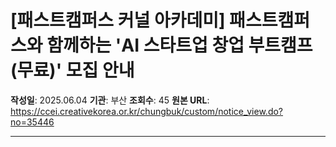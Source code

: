 # [패스트캠퍼스 커널 아카데미] 패스트캠퍼스와 함께하는 'AI 스타트업 창업 부트캠프(무료)' 모집 안내

**작성일**: 2025.06.04
**기관**: 부산
**조회수**: 45
**원본 URL**: https://ccei.creativekorea.or.kr/chungbuk/custom/notice_view.do?no=35446

---


